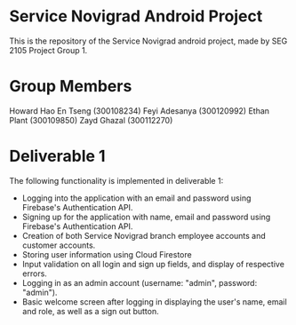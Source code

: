 # Service Novigrad Android Project
This is the repository of the Service Novigrad android project, made by SEG 2105 Project Group 1. 

# Group Members
Howard Hao En Tseng (300108234)
Feyi Adesanya (300120992)
Ethan Plant (300109850)
Zayd Ghazal (300112270)

# Deliverable 1
The following functionality is implemented in deliverable 1:
- Logging into the application with an email and password using Firebase's Authentication API.
- Signing up for the application with name, email and password using Firebase's Authentication API. 
- Creation of both Service Novigrad branch employee accounts and customer accounts. 
- Storing user information using Cloud Firestore
- Input validation on all login and sign up fields, and display of respective errors. 
- Logging in as an admin account (username: "admin", password: "admin"). 
- Basic welcome screen after logging in displaying the user's name, email and role, as well as a sign out button. 